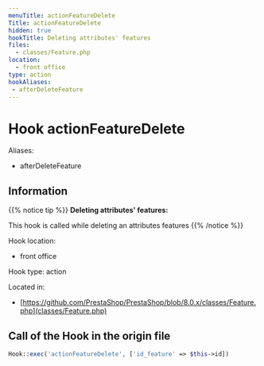 ```yaml
---
menuTitle: actionFeatureDelete
Title: actionFeatureDelete
hidden: true
hookTitle: Deleting attributes' features
files:
  - classes/Feature.php
location:
  - front office
type: action
hookAliases:
 - afterDeleteFeature
---
```


# Hook actionFeatureDelete

Aliases: 
 - afterDeleteFeature



## Information

{{% notice tip %}}
**Deleting attributes' features:** 

This hook is called while deleting an attributes features
{{% /notice %}}

Hook location:
  - front office

Hook type: action

Located in: 
  - [https://github.com/PrestaShop/PrestaShop/blob/8.0.x/classes/Feature.php](classes/Feature.php)

## Call of the Hook in the origin file

```php
Hook::exec('actionFeatureDelete', ['id_feature' => $this->id])
```